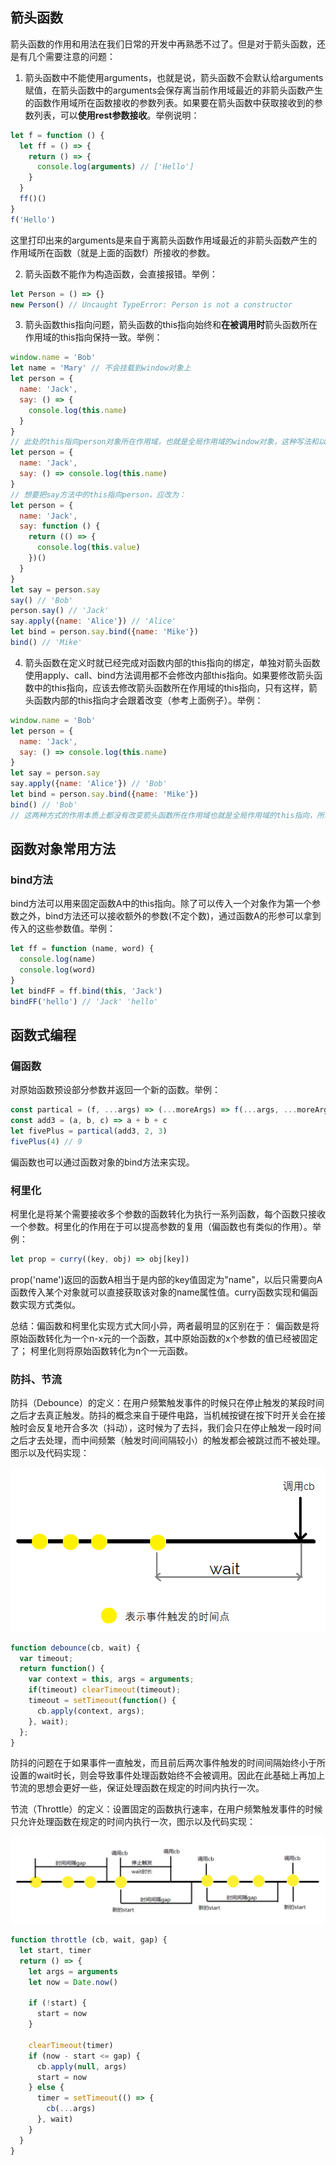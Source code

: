## 箭头函数

箭头函数的作用和用法在我们日常的开发中再熟悉不过了。但是对于箭头函数，还是有几个需要注意的问题：

1. 箭头函数中不能使用arguments，也就是说，箭头函数不会默认给arguments赋值，在箭头函数中的arguments会保存离当前作用域最近的非箭头函数产生的函数作用域所在函数接收的参数列表。如果要在箭头函数中获取接收到的参数列表，可以**使用rest参数接收**。举例说明：

```javascript
let f = function () {
  let ff = () => {
    return () => {
      console.log(arguments) // ['Hello']
    }
  }
  ff()()
}
f('Hello')
```

这里打印出来的arguments是来自于离箭头函数作用域最近的非箭头函数产生的作用域所在函数（就是上面的函数f）所接收的参数。

2. 箭头函数不能作为构造函数，会直接报错。举例：

```javascript
let Person = () => {}
new Person() // Uncaught TypeError: Person is not a constructor
```

3. 箭头函数this指向问题，箭头函数的this指向始终和**在被调用时**箭头函数所在作用域的this指向保持一致。举例：

```javascript
window.name = 'Bob'
let name = 'Mary' // 不会挂载到window对象上
let person = {
  name: 'Jack',
  say: () => {
    console.log(this.name)
  }
}
// 此处的this指向person对象所在作用域，也就是全局作用域的window对象，这种写法和以下写法是等价的：
let person = {
  name: 'Jack',
  say: () => console.log(this.name)
}
// 想要把say方法中的this指向person，应改为：
let person = {
  name: 'Jack',
  say: function () {
    return (() => {
      console.log(this.value)
    })()
  }
}
let say = person.say
say() // 'Bob'
person.say() // 'Jack'
say.apply({name: 'Alice'}) // 'Alice'
let bind = person.say.bind({name: 'Mike'})
bind() // 'Mike'
```

4. 箭头函数在定义时就已经完成对函数内部的this指向的绑定，单独对箭头函数使用apply、call、bind方法调用都不会修改内部this指向。如果要修改箭头函数中的this指向，应该去修改箭头函数所在作用域的this指向，只有这样，箭头函数内部的this指向才会跟着改变（参考上面例子）。举例：

```javascript
window.name = 'Bob'
let person = {
  name: 'Jack',
  say: () => console.log(this.name)
}
let say = person.say
say.apply({name: 'Alice'}) // 'Bob'
let bind = person.say.bind({name: 'Mike'})
bind() // 'Bob'
// 这两种方式的作用本质上都没有改变箭头函数所在作用域也就是全局作用域的this指向，所以箭头函数内部的this指向不变
```

## 函数对象常用方法

### bind方法

bind方法可以用来固定函数A中的this指向。除了可以传入一个对象作为第一个参数之外，bind方法还可以接收额外的参数(不定个数)，通过函数A的形参可以拿到传入的这些参数值。举例：

```javascript
let ff = function (name, word) {
  console.log(name)
  console.log(word)
}
let bindFF = ff.bind(this, 'Jack')
bindFF('hello') // 'Jack' 'hello'
```

## 函数式编程

### 偏函数

对原始函数预设部分参数并返回一个新的函数。举例：

```javascript
const partical = (f, ...args) => (...moreArgs) => f(...args, ...moreArgs)
const add3 = (a, b, c) => a + b + c
let fivePlus = partical(add3, 2, 3)
fivePlus(4) // 9
```

偏函数也可以通过函数对象的bind方法来实现。

### 柯里化

柯里化是将某个需要接收多个参数的函数转化为执行一系列函数，每个函数只接收一个参数。柯里化的作用在于可以提高参数的复用（偏函数也有类似的作用）。举例：

```javascript
let prop = curry((key, obj) => obj[key])
```

prop('name')返回的函数A相当于是内部的key值固定为"name"，以后只需要向A函数传入某个对象就可以直接获取该对象的name属性值。curry函数实现和偏函数实现方式类似。

总结：偏函数和柯里化实现方式大同小异，两者最明显的区别在于：
偏函数是将原始函数转化为一个n-x元的一个函数，其中原始函数的x个参数的值已经被固定了；
柯里化则将原始函数转化为n个一元函数。

### 防抖、节流

防抖（Debounce）的定义：在用户频繁触发事件的时候只在停止触发的某段时间之后才去真正触发。防抖的概念来自于硬件电路，当机械按键在按下时开关会在接触时会反复地开合多次（抖动），这时候为了去抖，我们会只在停止触发一段时间之后才去处理，而中间频繁（触发时间间隔较小）的触发都会被跳过而不被处理。图示以及代码实现：

![](../static/debouce.png)

```javascript
function debounce(cb, wait) {
  var timeout;
  return function() {
    var context = this, args = arguments;
    if(timeout) clearTimeout(timeout);
    timeout = setTimeout(function() {
      cb.apply(context, args);
    }, wait);
  };
}
```

防抖的问题在于如果事件一直触发，而且前后两次事件触发的时间间隔始终小于所设置的wait时长，则会导致事件处理函数始终不会被调用。因此在此基础上再加上节流的思想会更好一些，保证处理函数在规定的时间内执行一次。

节流（Throttle）的定义：设置固定的函数执行速率，在用户频繁触发事件的时候只允许处理函数在规定的时间内执行一次，图示以及代码实现：

![](../static/throttle.jpg)

```javascript
function throttle (cb, wait, gap) {
  let start, timer
  return () => {
    let args = arguments
    let now = Date.now()

    if (!start) {
      start = now
    }

    clearTimeout(timer)
    if (now - start <= gap) {
      cb.apply(null, args)
      start = now
    } else {
      timer = setTimeout(() => {
        cb(...args)
      }, wait)
    }
  }
}
```